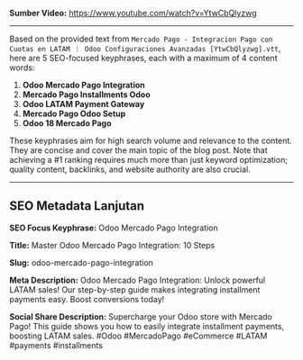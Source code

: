 **Sumber Video:** https://www.youtube.com/watch?v=YtwCbQlyzwg

---

Based on the provided text from `Mercado Pago - Integracion Pago con Cuotas en LATAM ｜ Odoo Configuraciones Avanzadas [YtwCbQlyzwg].vtt`, here are 5 SEO-focused keyphrases, each with a maximum of 4 content words:

1. **Odoo Mercado Pago Integration**
2. **Mercado Pago Installments Odoo**
3. **Odoo LATAM Payment Gateway**
4. **Mercado Pago Odoo Setup**
5. **Odoo 18 Mercado Pago**


These keyphrases aim for high search volume and relevance to the content.  They are concise and cover the main topic of the blog post.  Note that achieving a #1 ranking requires much more than just keyword optimization;  quality content, backlinks, and website authority are also crucial.


---

## SEO Metadata Lanjutan

**SEO Focus Keyphrase:**  Odoo Mercado Pago Integration

**Title:**  Master Odoo Mercado Pago Integration: 10 Steps

**Slug:**  odoo-mercado-pago-integration

**Meta Description:** Odoo Mercado Pago Integration:  Unlock powerful LATAM sales!  Our step-by-step guide makes integrating installment payments easy. Boost conversions today!


**Social Share Description:** Supercharge your Odoo store with Mercado Pago! This guide shows you how to easily integrate installment payments, boosting LATAM sales.  #Odoo #MercadoPago #eCommerce #LATAM #payments #installments


